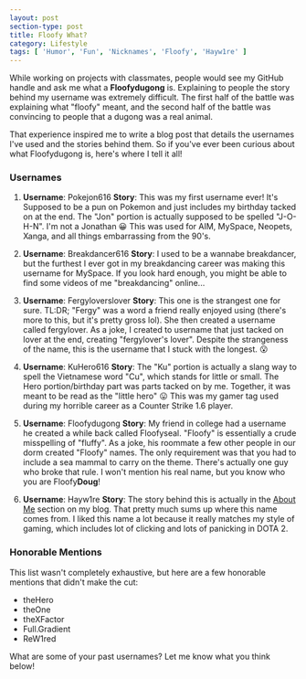 ```yaml
---
layout: post
section-type: post
title: Floofy What?
category: Lifestyle
tags: [ 'Humor', 'Fun', 'Nicknames', 'Floofy', 'Hayw1re' ]
---
```


While working on projects with classmates, people would see my GitHub handle and ask me what a **Floofydugong** is. Explaining to people the story behind my username was extremely difficult. The first half of the battle was explaining what "floofy" meant, and the second half of the battle was convincing to people that a dugong was a real animal.

That experience inspired me to write a blog post that details the usernames I've used and the stories behind them. So if you've ever been curious about what Floofydugong is, here's where I tell it all!

### Usernames

1. **Username**: Pokejon616
**Story**: This was my first username ever! It's Supposed to be a pun on Pokemon and just includes my birthday tacked on at the end. The "Jon" portion is actually supposed to be spelled "J-O-H-N". I'm not a Jonathan 😀 This was used for AIM, MySpace, Neopets, Xanga, and all things embarrassing from the 90's.

2. **Username**: Breakdancer616
**Story**: I used to be a wannabe breakdancer, but the furthest I ever got in my breakdancing career was making this username for MySpace. If you look hard enough, you might be able to find some videos of me "breakdancing" online...

3. **Username**: Fergyloverslover
**Story**: This one is the strangest one for sure. TL:DR; "Fergy" was a word a friend really enjoyed using (there's more to this, but it's pretty gross lol). She then created a username called fergylover. As a joke, I created to username that just tacked on lover at the end, creating "fergylover's lover". Despite the strangeness of the name, this is the username that I stuck with the longest. 😮

4. **Username**: KuHero616
**Story**: The "Ku" portion is actually a slang way to spell the Vietnamese word "Cu", which stands for little or small. The Hero portion/birthday part was parts tacked on by me. Together, it was meant to be read as the "little hero" 😛 This was my gamer tag used during my horrible career as a Counter Strike 1.6 player.

5. **Username**: Floofydugong
**Story**: My friend in college had a username he created a while back called Floofyseal. "Floofy" is essentially a crude misspelling of "fluffy". As a joke, his roommate a few other people in our dorm created "Floofy" names. The only requirement was that you had to include a sea mammal to carry on the theme. There's actually one guy who broke that rule. I won't mention his real name, but you know who you are Floofy**Doug**!

6. **Username**: Hayw1re
**Story**: The story behind this is actually in the [About Me]('https://floofydugong.github.io/#about') section on my blog. That pretty much sums up where this name comes from. I liked this name a lot because it really matches my style of gaming, which includes lot of clicking and lots of panicking in DOTA 2.

### Honorable Mentions

This list wasn't completely exhaustive, but here are a few honorable mentions that didn't make the cut:

- theHero
- theOne
- theXFactor
- Full.Gradient
- ReW1red

What are some of your past usernames? Let me know what you think below!
